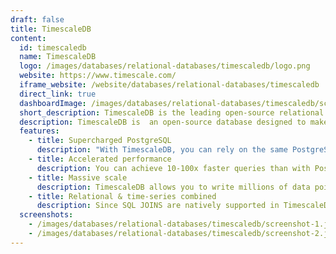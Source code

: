 ```yaml
---
draft: false
title: TimescaleDB
content:
  id: timescaledb
  name: TimescaleDB
  logo: /images/databases/relational-databases/timescaledb/logo.png
  website: https://www.timescale.com/
  iframe_website: /website/databases/relational-databases/timescaledb
  direct_link: true
  dashboardImage: /images/databases/relational-databases/timescaledb/screenshot-1.jpg
  short_description: TimescaleDB is the leading open-source relational database with support for time-series data.
  description: TimescaleDB is  an open-source database designed to make SQL scalable for time-series data. It is engineered up from PostgreSQL and packaged as a PostgreSQL extension, providing automatic partitioning across time and space (partitioning key), as well as full SQL support.
  features:
    - title: Supercharged PostgreSQL
      description: "With TimescaleDB, you can rely on the same PostgreSQL you're familiar with, with full SQL, rock-solid reliability, and a massive ecosystem."
    - title: Accelerated performance
      description: You can achieve 10-100x faster queries than with PostgreSQL, InfluxDB and MongoDB, and benefit from native optimizations for time-series.
    - title: Massive scale
      description: TimescaleDB allows you to write millions of data points per second per node. You can horizontally scale to petabytes, and need not worry about cardinality.
    - title: Relational & time-series combined
      description: Since SQL JOINS are natively supported in TimescaleDB, data from different sources can be combined at query time (e.g. combining relational data stored in PostgreSQL tables with time-series data stored in TimescaleDB hypertables). This ability to store relational data alongside time-series data enables developers to simplify their stack, potentially reducing complex polyglot architectures to a single operational analytical database. This enables you to build more powerful applications.
  screenshots:
    - /images/databases/relational-databases/timescaledb/screenshot-1.jpg
    - /images/databases/relational-databases/timescaledb/screenshot-2.jpg
---
```


